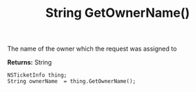 ﻿---
uid: crmscript_ref_NSTicketInfo_GetOwnerName
title: String GetOwnerName()
intellisense: NSTicketInfo.GetOwnerName
keywords: NSTicketInfo, GetOwnerName
so.topic: reference
---

The name of the owner which the request was assigned to

**Returns:** String


```crmscript
NSTicketInfo thing;
String ownerName  = thing.GetOwnerName();
```


